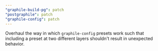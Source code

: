 ```yaml
---
"graphile-build-pg": patch
"postgraphile": patch
"graphile-config": patch
---
```


Overhaul the way in which `graphile-config` presets work such that including a
preset at two different layers shouldn't result in unexpected behavior.
